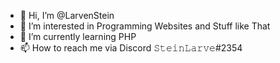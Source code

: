 - 👋 Hi, I’m @LarvenStein
- 👀 I’m interested in Programming Websites and Stuff like That
- 🌱 I’m currently learning PHP
- 📫 How to reach me via Discord 𝚂𝚝𝚎𝚒𝚗𝙻𝚊𝚛𝚟𝚎#2354

<!---
LarvenStein/LarvenStein is a ✨ special ✨ repository because its `README.md` (this file) appears on your GitHub profile.
You can click the Preview link to take a look at your changes.
--->
